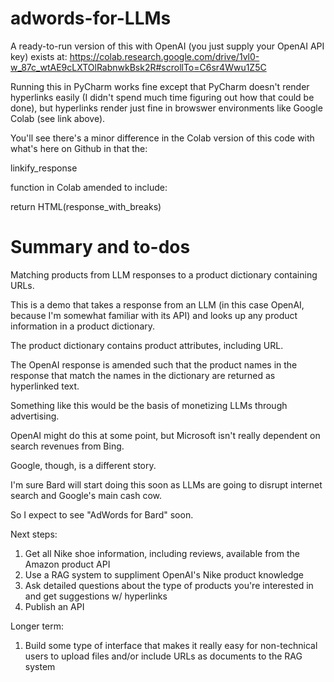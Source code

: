 # adwords-for-LLMs
A ready-to-run version of this with OpenAI (you just supply your OpenAI API key) exists at: https://colab.research.google.com/drive/1vl0-w_87c_wtAE9cLXTOlRabnwkBsk2R#scrollTo=C6sr4Wwu1Z5C

Running this in PyCharm works fine except that PyCharm doesn't render hyperlinks easily (I didn't spend much time figuring out how that could be done), but hyperlinks render just fine in browswer environments like Google Colab (see link above).

You'll see there's a minor difference in the Colab version of this code with what's here on Github in that the:

linkify_response 

function in Colab amended to include:

return HTML(response_with_breaks) 


# Summary and to-dos
Matching products from LLM responses to a product dictionary containing URLs.

This is a demo that takes a response from an LLM (in this case OpenAI, because I'm somewhat familiar with its API) and looks up any product information in a product dictionary. 

The product dictionary contains product attributes, including URL. 

The OpenAI response is amended such that the product names in the response that match the names in the dictionary are returned as hyperlinked text. 

Something like this would be the basis of monetizing LLMs through advertising. 

OpenAI might do this at some point, but Microsoft isn't really dependent on search revenues from Bing. 

Google, though, is a different story. 

I'm sure Bard will start doing this soon as LLMs are going to disrupt internet search and Google's main cash cow. 

So I expect to see "AdWords for Bard" soon. 


Next steps:

1. Get all Nike shoe information, including reviews, available from the Amazon product API
2. Use a RAG system to suppliment OpenAI's Nike product knowledge
3. Ask detailed questions about the type of products you're interested in and get suggestions w/ hyperlinks
4. Publish an API

Longer term:

1. Build some type of interface that makes it really easy for non-technical users to upload files and/or include URLs as documents to the RAG system
